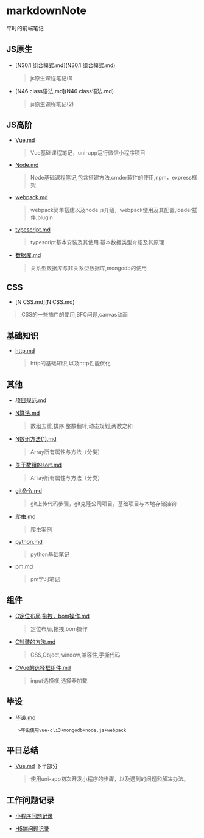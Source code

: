 # markdownNote
平时的前端笔记

## JS原生

-   [N30.1 组合模式.md](N30.1 组合模式.md) 

    > js原生课程笔记(1)

-   [N46 class语法.md](N46 class语法.md) 

    > js原生课程笔记(2)

## JS高阶

-  [Vue.md](Vue.md) 

    > Vue基础课程笔记，uni-app运行微信小程序项目

-  [Node.md](Node.md) 

   > Node基础课程笔记,包含搭建方法,cmder软件的使用,npm，express框架

-  [webpack.md](webpack.md) 

   > webpack简单搭建以及node.js介绍，webpack使用及其配置,loader插件,plugin

-  [typescript.md](typescript.md) 

   > typescript基本安装及其使用.基本数据类型介绍及其原理
   
-   [数据库.md](数据库.md) 

    > 关系型数据库与非关系型数据库,mongodb的使用

## CSS

-  [N CSS.md](N CSS.md) 

  > CSS的一些插件的使用,BFC问题,canvas动画

## 基础知识

- [http.md](http.md) 

  > http的基础知识,以及http性能优化

## 其他 

-  [项目规范.md](项目规范.md) 

-  [N算法.md](N算法.md) 

   > 数组去重,排序,整数翻转,动态规划,两数之和

-  [N数组方法(1).md](N数组方法(1).md) 

   > Array所有属性与方法（分类）

-  [关于数组的sort.md](关于数组的sort.md) 

   > Array所有属性与方法（分类）

-  [git命令.md](git命令.md) 

   > git上传代码步骤，git克隆公司项目，基础项目与本地存储挂钩

-  [爬虫.md](爬虫.md) 

   > 爬虫案例
   
-  [python.md](python.md) 

   > python基础笔记

-  [pm.md](pm.md) 

   > pm学习笔记

## 组件

-  [C定位布局,拖拽，bom操作.md](C定位布局,拖拽，bom操作.md) 

   > 定位布局,拖拽,bom操作

-  [C封装的方法.md](C封装的方法.md) 

   > CSS,Object,window,兼容性,手撕代码

-  [CVue的选择框组件.md](CVue的选择框组件.md) 

   > input选择框,选择器加载

## 毕设

-  [毕设.md](毕设.md) 

    	>毕设使用vue-cli3+mongodb+node.js+webpack

## 平日总结

- [Vue.md](Vue.md) 下半部分

  > 使用uni-app初次开发小程序的步骤，以及遇到的问题和解决办法。

## 工作问题记录

- [小程序问题记录](小程序问题记录.md)

- [H5端问题记录](H5端问题记录.md)

